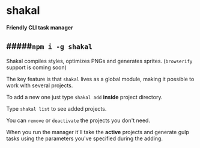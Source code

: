 # shakal
#### Friendly CLI task manager
#####```npm i -g shakal```
---

Shakal compiles styles, optimizes PNGs and generates sprites. (`browserify` support is coming soon)


The key feature is that `shakal` lives as a global module, making it possible to work with several projects. 

To add a new one just type `shakal add` **inside** project directory.

Type `shakal list` to see added projects.

You can `remove` or `deactivate` the projects you don't need.

When you run the manager it'll take the **active** projects and generate gulp tasks using the parameters you've specified during the adding.
